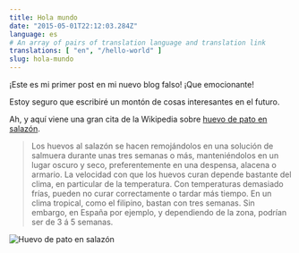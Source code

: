 ```yaml
---
title: Hola mundo
date: "2015-05-01T22:12:03.284Z"
language: es
# An array of pairs of translation language and translation link
translations: [ "en", "/hello-world" ]
slug: hola-mundo
---
```


¡Este es mi primer post en mi nuevo blog falso! ¡Que emocionante!

Estoy seguro que escribiré un montón de cosas interesantes en el futuro.

Ah, y aquí viene una gran cita de la Wikipedia sobre
[huevo de pato en salazón](https://es.wikipedia.org/wiki/Huevo_de_pato_en_salaz%C3%B3n).

> Los huevos al salazón se hacen remojándolos en una solución de salmuera
> durante unas tres semanas o más, manteniéndolos en un lugar oscuro y seco,
> preferentemente en una despensa, alacena o armario. La velocidad con que los
> huevos curan depende bastante del clima, en particular de la temperatura. Con
> temperaturas demasiado frías, pueden no curar correctamente o tardar más
> tiempo. En un clima tropical, como el filipino, bastan con tres semanas. Sin
> embargo, en España por ejemplo, y dependiendo de la zona, podrían ser de 3 á 5
> semanas.

![Huevo de pato en salazón](../../hello-world/salty_egg.jpg)
